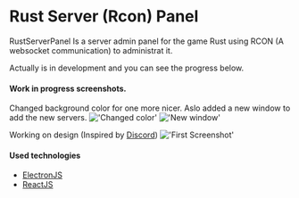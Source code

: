 # Rust Server (Rcon) Panel

RustServerPanel Is a server admin panel for the game Rust using RCON (A websocket communication) to administrat it.

Actually is in development and you can see the progress below.

#### Work in progress screenshots.

Changed background color for one more nicer. Aslo added a new window to add the new servers.
!['Changed color'](https://i.imgur.com/5EBMNZT.png)
!['New window'](https://i.imgur.com/9DxBHnR.png)

Working on design (Inspired by [Discord](http://discord.com/))
!['First Screenshot'](https://i.imgur.com/KF1U9fb.png)

#### Used technologies

* [ElectronJS](https://electronjs.org/)
* [ReactJS](https://create-react-app.dev/)
